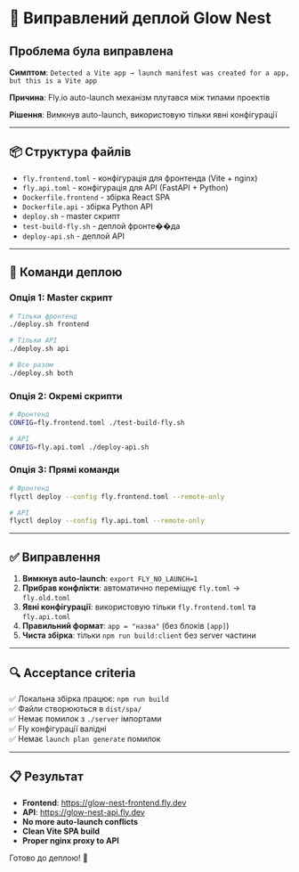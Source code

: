 # 🚀 Виправлений деплой Glow Nest

## Проблема була виправлена

**Симптом**: `Detected a Vite app → launch manifest was created for a app, but this is a Vite app`

**Причина**: Fly.io auto-launch механізм плутався між типами проектів

**Рішення**: Вимкнув auto-launch, використовую тільки явні конфігурації

---

## 📦 Структура файлів

- `fly.frontend.toml` - конфігурація для фронтенда (Vite + nginx)
- `fly.api.toml` - конфігурація для API (FastAPI + Python)
- `Dockerfile.frontend` - збірка React SPA
- `Dockerfile.api` - збірка Python API
- `deploy.sh` - master скрипт
- `test-build-fly.sh` - деплой фронте��да
- `deploy-api.sh` - деплой API

---

## 🚀 Команди деплою

### Опція 1: Master скрипт

```bash
# Тільки фронтенд
./deploy.sh frontend

# Тільки API
./deploy.sh api

# Все разом
./deploy.sh both
```

### Опція 2: Окремі скрипти

```bash
# Фронтенд
CONFIG=fly.frontend.toml ./test-build-fly.sh

# API
CONFIG=fly.api.toml ./deploy-api.sh
```

### Опція 3: Прямі команди

```bash
# Фронтенд
flyctl deploy --config fly.frontend.toml --remote-only

# API
flyctl deploy --config fly.api.toml --remote-only
```

---

## ✅ Виправлення

1. **Вимкнув auto-launch**: `export FLY_NO_LAUNCH=1`
2. **Прибрав конфлікти**: автоматично переміщує `fly.toml` → `fly.old.toml`
3. **Явні конфігурації**: використовую тільки `fly.frontend.toml` та `fly.api.toml`
4. **Правильний формат**: `app = "назва"` (без блоків `[app]`)
5. **Чиста збірка**: тільки `npm run build:client` без server частини

---

## 🔍 Acceptance criteria

✅ Локальна збірка працює: `npm run build`  
✅ Файли створюються в `dist/spa/`  
✅ Немає помилок з `./server` імпортами  
✅ Fly конфігурації валідні  
✅ Немає `launch plan generate` помилок

---

## 📋 Результат

- **Frontend**: https://glow-nest-frontend.fly.dev
- **API**: https://glow-nest-api.fly.dev
- **No more auto-launch conflicts**
- **Clean Vite SPA build**
- **Proper nginx proxy to API**

Готово до деплою! 🎉
